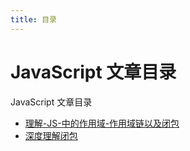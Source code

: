 ```yaml
---
title: 目录
---
```


# JavaScript 文章目录

JavaScript 文章目录

- [理解-JS-中的作用域-作用域链以及闭包](./scope)
- [深度理解闭包](./understand-closure)
